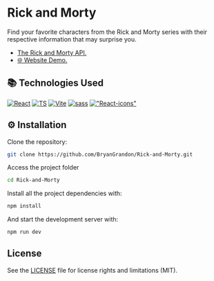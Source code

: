 # Rick and Morty

Find your favorite characters from the Rick and Morty series with their respective information that may surprise you.

- [The Rick and Morty API.](https://rickandmortyapi.com/)
- [🌐 Website Demo.](https://bryangrandon.github.io/Rick-and-Morty/)

## 📚 Technologies Used

[![React](https://img.shields.io/badge/React-61DAFB?style=flat&logo=react&logoColor=black)](https://react.dev/)
[![TS](https://img.shields.io/badge/TypeScript-3178C6?style=flat&logo=typescript&logoColor=white)](https://www.typescriptlang.org/)
[![Vite](https://img.shields.io/badge/Vite-646CFF?logo=vite&logoColor=fff)](https://vite.dev/)
[![sass](https://img.shields.io/badge/Sass-CC6699?style=flat&logo=sass&logoColor=white)](https://sass-lang.com/)
[!["React-icons"](https://img.shields.io/badge/React_icons-2D3136.svg?style=flat&logo=react&logoColor=white)](https://www.npmjs.com/package/react-icons)

## ⚙️ Installation

Clone the repository:

```bash
git clone https://github.com/BryanGrandon/Rick-and-Morty.git
```

Access the project folder

```bash
cd Rick-and-Morty
```

Install all the project dependencies with:

```bash
npm install
```

And start the development server with:

```bash
npm run dev
```

## License

See the [LICENSE](/LICENSE.MD) file for license rights and limitations (MIT).
